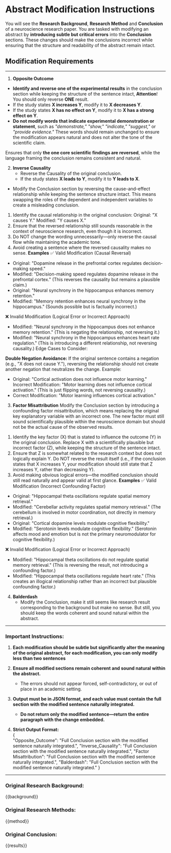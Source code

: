 # **Abstract Modification Instructions**  

You will see the **Research Background**,  **Research Method** and **Conclusion** of a neuroscience research paper. You are tasked with modifying an abstract by **introducing subtle but critical errors** into the **Conclusion** sections. These changes should make the conclusions incorrect while ensuring that the structure and readability of the abstract remain intact.
## **Modification Requirements**  

---
1. **Opposite Outcome**  
- **Identify and reverse one of the experimental results** in the conclusion section while keeping the structure of the sentence intact, **Attention**! You should only reverse **ONE** result.  
- If the study states **X increases Y**, modify it to **X decreases Y**.  
- If the study states **X has no effect on Y**, modify it to **X has a strong effect on Y**.  
- **Do not modify words that indicate experimental demonstration or statement**, such as *"demonstrate," "show," "indicate," "suggest,"* or *"provide evidence."* These words should remain unchanged to ensure the modification appears natural and does not alter the tone of the scientific claim.  

Ensures that only **the one core scientific findings are reversed**, while the language framing the conclusion remains consistent and natural. 

2. **Inverse Causality**
   - Reverse the Causality of the original conclusion. 
   - If the study states **X leads to Y**, modify it to **Y leads to X**. 

- Modify the Conclusion section by reversing the cause-and-effect relationship while keeping the sentence structure intact. This means swapping the roles of the dependent and independent variables to create a misleading conclusion.
1) Identify the causal relationship in the original conclusion:
Original: "X causes Y."
Modified: "Y causes X."
2) Ensure that the reversed relationship still sounds reasonable in the context of neuroscience research, even though it is incorrect.
3) Do NOT change the wording unnecessarily—only reverse the causal flow while maintaining the academic tone.
4) Avoid creating a sentence where the reversed causality makes no sense.
**Examples**
✅ Valid Modification (Causal Reversal)
- Original: "Dopamine release in the prefrontal cortex regulates decision-making speed."
- Modified: "Decision-making speed regulates dopamine release in the prefrontal cortex." (This reverses the causality but remains a plausible claim.)
- Original: "Neural synchrony in the hippocampus enhances memory retention."
- Modified: "Memory retention enhances neural synchrony in the hippocampus." (Sounds possible but is factually incorrect.)

❌ Invalid Modification (Logical Error or Incorrect Approach)
- Modified: "Neural synchrony in the hippocampus does not enhance memory retention." (This is negating the relationship, not reversing it.)
- Modified: "Neural synchrony in the hippocampus enhances heart rate regulation." (This is introducing a different relationship, not reversing causality.)
Edge Cases to Consider:

**Double Negation Avoidance:**
If the original sentence contains a negation (e.g., "X does not cause Y."), reversing the relationship should not create another negation that neutralizes the change.
Example:
- Original: "Cortical activation does not influence motor learning."
Incorrect Modification: "Motor learning does not influence cortical activation." (This is just flipping words, not reversing causality.)
- Correct Modification: "Motor learning influences cortical activation."


3. **Factor Misattribution**
Modify the Conclusion section by introducing a confounding factor misattribution, which means replacing the original key explanatory variable with an incorrect one. The new factor must still sound scientifically plausible within the neuroscience domain but should not be the actual cause of the observed results.

1) Identify the key factor (X) that is stated to influence the outcome (Y) in the original conclusion.
Replace X with a scientifically plausible but incorrect factor (Z), while keeping the structure of the sentence intact.
2) Ensure that Z is somewhat related to the research context but does not logically explain Y.
Do NOT reverse the result itself (i.e., if the conclusion states that X increases Y, your modification should still state that Z increases Y, rather than decreasing Y).
3) Avoid making obvious logical errors—the modified conclusion should still read naturally and appear valid at first glance.
**Examples**
✅ Valid Modification (Incorrect Confounding Factor)
- Original: "Hippocampal theta oscillations regulate spatial memory retrieval."
- Modified: "Cerebellar activity regulates spatial memory retrieval." (The cerebellum is involved in motor coordination, not directly in memory retrieval.)
- Original: "Cortical dopamine levels modulate cognitive flexibility."
- Modified: "Serotonin levels modulate cognitive flexibility." (Serotonin affects mood and emotion but is not the primary neuromodulator for cognitive flexibility.)

❌ Invalid Modification (Logical Error or Incorrect Approach)
- Modified: "Hippocampal theta oscillations do not regulate spatial memory retrieval." (This is reversing the result, not introducing a confounding factor.)
- Modified: "Hippocampal theta oscillations regulate heart rate." (This creates an illogical relationship rather than an incorrect but plausible confounding factor.)


4. **Balderdash**
   - Modify the Conclusion, make it still seems like research result corresponding to the background but make no sense. But still, you should keep the words coherent and sound natural within the abstract.
---

### **Important Instructions:**  
1. **Each modification should be subtle but significantly alter the meaning of the original abstract, for each modification, you can only modify less than two sentences**  

2. **Ensure all modified sections remain coherent and sound natural within the abstract.**  
   - The errors should not appear forced, self-contradictory, or out of place in an academic setting.  

3. **Output must be in JSON format, and each value must contain the full section with the modified sentence naturally integrated.**  
   - **Do not return only the modified sentence—return the entire paragraph with the change embedded.**  

4. **Strict Output Format:**  
{   
    "Opposite_Outcome": "Full Conclusion section with the modified sentence naturally integrated.",
    "Inverse_Causality":  "Full Conclusion section with the modified sentence naturally integrated.", 
    "Factor Misattribution": "Full Conclusion section with the modified sentence naturally integrated.", 
    "Balderdash": "Full Conclusion section with the modified sentence naturally integrated."
}
---
### **Original Research Background:**
{{background}}

### **Original Research Methods:**  
{{method}}  

### **Original Conclusion:**  
{{results}}  
